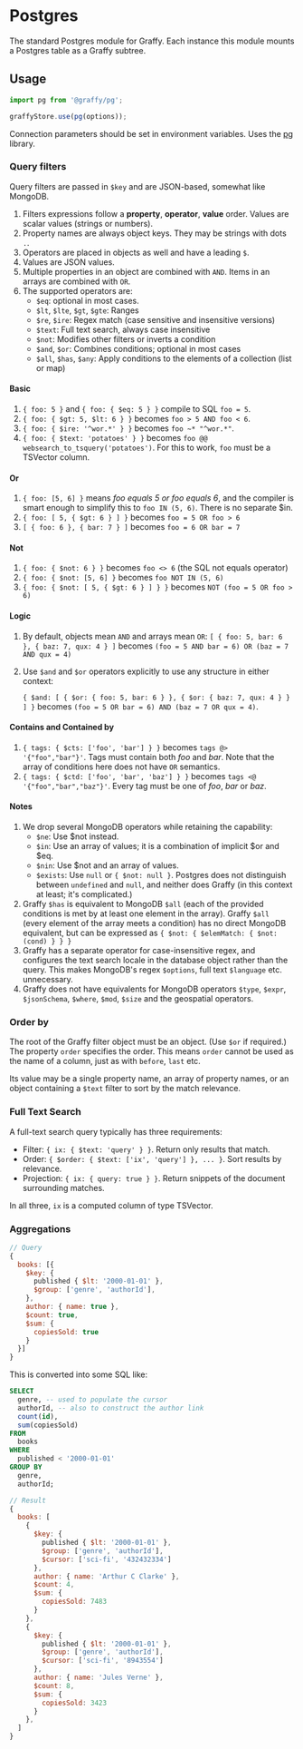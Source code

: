 # Postgres

The standard Postgres module for Graffy. Each instance this module mounts a Postgres table as a Graffy subtree.

## Usage

```js
import pg from '@graffy/pg';

graffyStore.use(pg(options));
```

Connection parameters should be set in environment variables. Uses the [pg](https://github.com/brianc/node-postgres) library.

### Query filters

Query filters are passed in `$key` and are JSON-based, somewhat like MongoDB.

1. Filters expressions follow a **property**, **operator**, **value** order. Values are scalar values (strings or numbers).
2. Property names are always object keys. They may be strings with dots `.`.
3. Operators are placed in objects as well and have a leading `$`.
4. Values are JSON values.
5. Multiple properties in an object are combined with `AND`. Items in an arrays are combined with `OR`.
6. The supported operators are:
    - `$eq`: optional in most cases.
    - `$lt`, `$lte`, `$gt`, `$gte`: Ranges
    - `$re`, `$ire`: Regex match (case sensitive and insensitive versions)
    - `$text`: Full text search, always case insensitive
    - `$not`: Modifies other filters or inverts a condition
    - `$and`, `$or`: Combines conditions; optional in most cases
    - `$all`, `$has`, `$any`: Apply conditions to the elements of a collection (list or map)

#### Basic

1. `{ foo: 5 }` and `{ foo: { $eq: 5 } }` compile to SQL `foo = 5`.
2. `{ foo: { $gt: 5, $lt: 6 } }` becomes `foo > 5 AND foo < 6`.
3. `{ foo: { $ire: '^wor.*' } }` becomes `foo ~* "^wor.*"`.
4. `{ foo: { $text: 'potatoes' } }` becomes `foo @@ websearch_to_tsquery('potatoes')`.
For this to work, `foo` must be a TSVector column.

#### Or

1. `{ foo: [5, 6] }` means *foo equals 5 or foo equals 6*, and the compiler is smart enough to simplify this to `foo IN (5, 6)`. There is no separate $in.
2. `{ foo: [ 5, { $gt: 6 } ] }` becomes `foo = 5 OR foo > 6`
3. `[ { foo: 6 }, { bar: 7 } ]` becomes `foo = 6 OR bar = 7`

#### Not

1. `{ foo: { $not: 6 } }` becomes `foo <> 6` (the SQL not equals operator)
2. `{ foo: { $not: [5, 6] }` becomes `foo NOT IN (5, 6)`
3. `{ foo: { $not: [ 5, { $gt: 6 } ] } }` becomes `NOT (foo = 5 OR foo > 6)`

#### Logic

1. By default, objects mean `AND` and arrays mean `OR`:
`[ { foo: 5, bar: 6 }, { baz: 7, qux: 4 } ]` becomes
`(foo = 5 AND bar = 6) OR (baz = 7 AND qux = 4)`
2. Use `$and` and `$or` operators explicitly to use any structure in either context:
    
    `{ $and: [ { $or: { foo: 5, bar: 6 } }, { $or: { baz: 7, qux: 4 } } ] }` becomes
    `(foo = 5 OR bar = 6) AND (baz = 7 OR qux = 4)`.

#### Contains and Contained by

1. `{ tags: { $cts: ['foo', 'bar'] } }` becomes `tags @> '{"foo","bar"}'`.
Tags must contain both *foo* and *bar*. Note that the array of conditions here does not have `OR` semantics.
2. `{ tags: { $ctd: ['foo', 'bar', 'baz'] } }` becomes `tags <@ '{"foo","bar","baz"}'`.
Every tag must be one of *foo*, *bar* or *baz*.

#### Notes

1. We drop several MongoDB operators while retaining the capability:
    - `$ne`: Use $not instead.
    - `$in`: Use an array of values; it is a combination of implicit $or and $eq.
    - `$nin`: Use $not and an array of values.
    - `$exists`: Use `null` or `{ $not: null }`. Postgres does not distinguish between `undefined` and `null`, and neither does Graffy (in this context at least; it's complicated.)
2. Graffy `$has` is equivalent to MongoDB `$all` (each of the provided conditions is met by  at least one element in the array). Graffy `$all` (every element of the array meets a condition) has no direct MongoDB equivalent, but can be expressed as `{ $not: { $elemMatch: { $not: (cond) } } }`
3. Graffy has a separate operator for case-insensitive regex, and configures the text search locale in the database object rather than the query. This makes MongoDB's regex `$options`, full text `$language` etc. unnecessary.
4. Graffy does not have equivalents for MongoDB operators `$type`, `$expr`, `$jsonSchema`, `$where`, `$mod`, `$size` and the geospatial operators.

### Order by

The root of the Graffy filter object must be an object. (Use `$or` if required.) The property `order` specifies the order. This means `order` cannot be used as the name of a column, just as with `before`, `last` etc.

Its value may be a single property name, an array of property names, or an object containing a `$text` filter to sort by the match relevance.

### Full Text Search

A full-text search query typically has three requirements:

- Filter: `{ ix: { $text: 'query' } }`. Return only results that match.
- Order: `{ $order: { $text: ['ix', 'query'] }, ... }`. Sort results by relevance.
- Projection: `{ ix: { query: true } }`. Return snippets of the document surrounding matches.

In all three, `ix` is a computed column of type TSVector.

### Aggregations

```js
// Query
{
  books: [{
    $key: {
      published { $lt: '2000-01-01' },
      $group: ['genre', 'authorId'],
    },
    author: { name: true },
    $count: true,
    $sum: {
      copiesSold: true
    }
  }]
}
```

This is converted into some SQL like:

```sql
SELECT
  genre, -- used to populate the cursor
  authorId, -- also to construct the author link
  count(id),
  sum(copiesSold)
FROM
  books
WHERE
  published < '2000-01-01'
GROUP BY
  genre,
  authorId;
```


```js
// Result
{
  books: [
    {
      $key: {
        published { $lt: '2000-01-01' },
        $group: ['genre', 'authorId'],
        $cursor: ['sci-fi', '432432334']
      },
      author: { name: 'Arthur C Clarke' },
      $count: 4,
      $sum: {
        copiesSold: 7483
      }
    },
    {
      $key: {
        published { $lt: '2000-01-01' },
        $group: ['genre', 'authorId'],
        $cursor: ['sci-fi', '8943554']
      },
      author: { name: 'Jules Verne' },
      $count: 8,
      $sum: {
        copiesSold: 3423
      }
    },
  ]
}
```